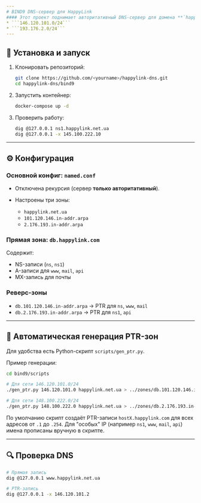 ```yaml
---
# BIND9 DNS-сервер для HappyLink
#### Этот проект поднимает авторитативный DNS-сервер для домена **`happylink.net.ua`** и реверс-зон для двух подсетей /24
* ```146.120.101.0/24```
* ```193.176.2.0/24```
---
```


## 🔧 Установка и запуск

1. Клонировать репозиторий:

   ```bash
   git clone https://github.com/<yourname>/happylink-dns.git
   cd happylink-dns/bind9
   ```

2. Запустить контейнер:

   ```bash
   docker-compose up -d
   ```

3. Проверить работу:

   ```bash
   dig @127.0.0.1 ns1.happylink.net.ua
   dig @127.0.0.1 -x 145.100.222.10
   ```

---

## ⚙️ Конфигурация

### Основной конфиг: `named.conf`

* Отключена рекурсия (сервер **только авторитативный**).
* Настроены три зоны:

  * `happylink.net.ua`
  * `101.120.146.in-addr.arpa`
  * `2.176.193.in-addr.arpa`

### Прямая зона: `db.happylink.com`

Содержит:

* NS-записи (`ns`, `ns1`)
* A-записи для `www`, `mail`, `api`
* MX-запись для почты

### Реверс-зоны

* `db.101.120.146.in-addr.arpa` → PTR для `ns`, `www`, `mail`
* `db.2.176.193.in-addr.arpa` → PTR для `ns1`, `api`

---

## 🔄 Автоматическая генерация PTR-зон

Для удобства есть Python-скрипт `scripts/gen_ptr.py`.

Пример генерации:

```bash
cd bind9/scripts

# Для сети 146.120.101.0/24
./gen_ptr.py 146.120.101.0 happylink.net.ua > ../zones/db.101.120.146.in-addr.arpa

# Для сети 148.100.222.0/24
./gen_ptr.py 148.100.222.0 happylink.net.ua > ../zones/db.2.176.193.in-addr.arpa
```

По умолчанию скрипт создаёт PTR-записи `hostX.happylink.com` для всех адресов от `.1` до `.254`.
Для "особых" IP (например `ns1`, `www`, `mail`, `api`) имена прописаны вручную в скрипте.

---

## 🔍 Проверка DNS

```bash
# Прямая запись
dig @127.0.0.1 www.happylink.net.ua

# PTR-запись
dig @127.0.0.1 -x 146.120.101.2
```
